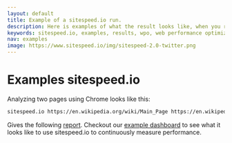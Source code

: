 ```yaml
---
layout: default
title: Example of a sitespeed.io run.
description: Here is examples of what the result looks like, when you run sitesspeed.io.
keywords: sitespeed.io, examples, results, wpo, web performance optimization
nav: examples
image: https://www.sitespeed.io/img/sitespeed-2.0-twitter.png
---
```


# Examples sitespeed.io

Analyzing two pages using Chrome looks like this:

~~~ bash
sitespeed.io https://en.wikipedia.org/wiki/Main_Page https://en.wikipedia.org/wiki/Barack_Obama -c cable -b chrome
~~~
Gives the following [report](http://examples.sitespeed.io/4.0/2016-08-27-15-53-11). Checkout our [example dashboard](https://dashboard.sitespeed.io) to see what it looks like to use sitespeed.io to continuously measure performance.
